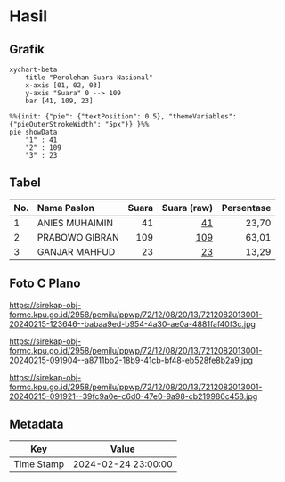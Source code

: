 # Hasil

## Grafik

```mermaid
xychart-beta
    title "Perolehan Suara Nasional"
    x-axis [01, 02, 03]
    y-axis "Suara" 0 --> 109
    bar [41, 109, 23]
```

```mermaid
%%{init: {"pie": {"textPosition": 0.5}, "themeVariables": {"pieOuterStrokeWidth": "5px"}} }%%
pie showData
    "1" : 41
    "2" : 109
    "3" : 23
```

## Tabel

| No. | Nama Paslon    | Suara | Suara (raw) | Persentase |
|:--- |:-------------- | -----:| -----------:| ----------:|
| 1   | ANIES MUHAIMIN | 41    | [41][p-1]   | 23,70      |
| 2   | PRABOWO GIBRAN | 109   | [109][p-2]  | 63,01      |
| 3   | GANJAR MAHFUD  | 23    | [23][p-3]   | 13,29      |


[p-1]: https://github.com/gigit-pemilu/pemilu-2024/blob/main/pilpres/hitung-suara/sub/72-sulawesi-tengah/sub/12-morowali-utara/sub/08-bungku-utara/sub/2013-tanakuraya/sub/001-tps/sub/paslon-1.txt
[p-2]: https://github.com/gigit-pemilu/pemilu-2024/blob/main/pilpres/hitung-suara/sub/72-sulawesi-tengah/sub/12-morowali-utara/sub/08-bungku-utara/sub/2013-tanakuraya/sub/001-tps/sub/paslon-2.txt
[p-3]: https://github.com/gigit-pemilu/pemilu-2024/blob/main/pilpres/hitung-suara/sub/72-sulawesi-tengah/sub/12-morowali-utara/sub/08-bungku-utara/sub/2013-tanakuraya/sub/001-tps/sub/paslon-3.txt

## Foto C Plano

https://sirekap-obj-formc.kpu.go.id/2958/pemilu/ppwp/72/12/08/20/13/7212082013001-20240215-123646--babaa9ed-b954-4a30-ae0a-4881faf40f3c.jpg

https://sirekap-obj-formc.kpu.go.id/2958/pemilu/ppwp/72/12/08/20/13/7212082013001-20240215-091904--a8711bb2-18b9-41cb-bf48-eb528fe8b2a9.jpg

https://sirekap-obj-formc.kpu.go.id/2958/pemilu/ppwp/72/12/08/20/13/7212082013001-20240215-091921--39fc9a0e-c6d0-47e0-9a98-cb219986c458.jpg


## Metadata

| Key        | Value               |
| ---------- | ------------------- |
| Time Stamp | 2024-02-24 23:00:00 |



